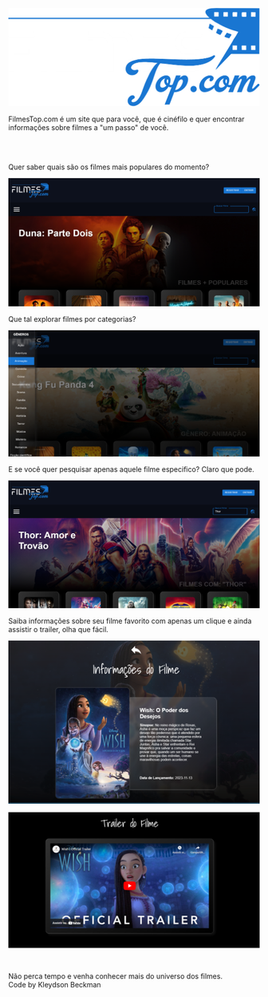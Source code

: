 <p align="center">
  <img src="/src/assets/logo.png" alt="">
</p>

<!-- # FilmesTop.com é um site que para você, que é cinéfilo e quer encontrar informações sobre filmes a "um passo" de você. -->

<p>FilmesTop.com é um site que para você, que é cinéfilo e quer encontrar informações sobre filmes a "um passo" de você.</p>
<br/>
<br/>
<p>Quer saber quais são os filmes mais populares do momento?</p>
<p align="center" width="50%">
  <img src="/src/assets/readme/readme_1.png" alt="">
</p>
<p>Que tal explorar filmes por categorias?</p>
<p align="center" width="50%">
  <img src="/src/assets/readme/readme_2.png" alt="">
</p>
<p>E se você quer pesquisar apenas aquele filme especifico? Claro que pode.</p>
<p align="center" width="50%">
  <img src="/src/assets/readme/readme_3.png" alt="">
</p>
<p>Saiba informações sobre seu filme favorito com apenas um clique e ainda assistir o trailer, olha que fácil.</p>
<p align="center" width="50%">
  <img src="/src/assets/readme/readme_4.png" alt="">
</p>
<p align="center" width="50%">
  <img src="/src/assets/readme/readme_5.png" alt="">
</p>
<br/>
<p>Não perca tempo e venha conhecer mais do universo dos filmes.
<br/>
Code by Kleydson Beckman</p>
